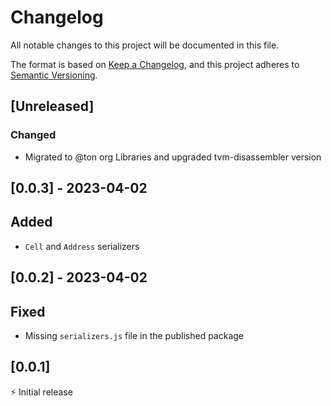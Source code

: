 # Changelog

All notable changes to this project will be documented in this file.

The format is based on [Keep a Changelog](https://keepachangelog.com/en/1.0.0/),
and this project adheres to [Semantic Versioning](https://semver.org/spec/v2.0.0.html).

## [Unreleased]

### Changed
- Migrated to @ton org Libraries and upgraded tvm-disassembler version


## [0.0.3] - 2023-04-02

## Added
- `Cell` and `Address` serializers

## [0.0.2] - 2023-04-02

## Fixed
- Missing `serializers.js` file in the published package

## [0.0.1]

⚡️ Initial release
